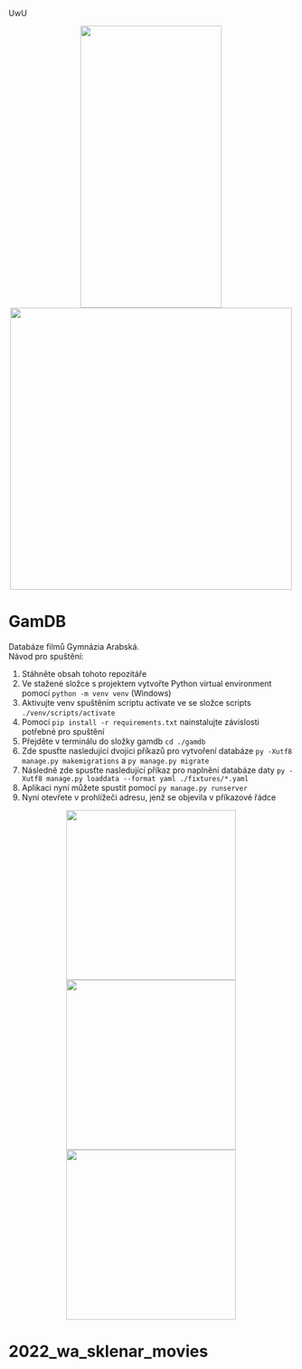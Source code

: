 UwU
<p align="center" width="100%">
<img src="https://media.tenor.com/KzbzX15Yq-AAAAAC/yuru-camp-nadeshiko.gif" width="250" height="498">
<img src="https://media.tenor.com/vdUn-uU1EWwAAAAC/nadeshiko-kagamihara-yuru-camp.gif" width="498" height="498">
</p>

# GamDB
Databáze filmů Gymnázia Arabská.<br/> 
Návod pro spuštění:
1. Stáhněte obsah tohoto repozitáře
2. Ve stažené složce s projektem vytvořte Python virtual environment pomocí ```python -m venv venv``` (Windows)
3. Aktivujte venv spuštěním scriptu activate ve se složce scripts ```./venv/scripts/activate```
4. Pomocí ```pip install -r requirements.txt``` nainstalujte závislosti potřebné pro spuštění 
5. Přejděte v terminálu do složky gamdb ```cd ./gamdb```
6. Zde spusťte nasledující dvojici příkazů pro vytvoření databáze ```py -Xutf8 manage.py makemigrations``` a ```py manage.py migrate```
7. Následně zde spusťte nasledující příkaz pro naplnění databáze daty ```py -Xutf8 manage.py loaddata --format yaml ./fixtures/*.yaml```
8. Aplikaci nyní můžete spustit pomocí ```py manage.py runserver```
9. Nyní otevřete v prohlížeči adresu, jenž se objevila v příkazové řádce
<p align="center">
<img src="https://media.tenor.com/8WPW-T8L3nkAAAAM/bocchi-the-rock-bocchi.gif" width="300" height="300" />
<img src="https://preview.redd.it/spinning-ryo-v0-ptnc0nvm8p7a1.gif?width=480&auto=webp&s=0d48e18579e07bcd3fce1de83c858870b21d96b2" width="300" height="300" />
<img src="https://media.tenor.com/-FrcCsUig4sAAAAC/spin-bocchi.gif" width="300" height="300" />
</p>

# 2022_wa_sklenar_movies

